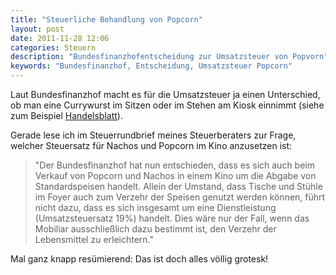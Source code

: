 ```yaml
---
title: "Steuerliche Behandlung von Popcorn"
layout: post
date: 2011-11-28 12:06
categories: Steuern
description: "Bundesfinanzhofentscheidung zur Umsatzsteuer von Popvorn"
keywords: "Bundesfinanzhof, Entscheidung, Umsatzsteuer Popcorn" 
---
```


Laut Bundesfinanzhof macht es für die Umsatzsteuer ja einen Unterschied,
ob man eine Currywurst im Sitzen oder im Stehen am Kiosk einnimmt (siehe
zum Beispiel
[Handelsblatt](http://www.handelsblatt.com/unternehmen/handel-dienstleister/7-prozent-im-stehen-19-prozent-im-sitzen-/4534688.html)).

Gerade lese ich im Steuerrundbrief meines Steuerberaters zur Frage,
welcher Steuersatz für Nachos und Popcorn im Kino anzusetzen ist:

> "Der Bundesfinanzhof hat nun entschieden, dass es sich auch beim
> Verkauf von Popcorn und Nachos in einem Kino um die Abgabe von
> Standardspeisen handelt. Allein der Umstand, dass Tische und Stühle im
> Foyer auch zum Verzehr der Speisen genutzt werden können, führt nicht
> dazu, dass es sich insgesamt um eine Dienstleistung (Umsatzsteuersatz
> 19%) handelt. Dies wäre nur der Fall, wenn das Mobiliar ausschließlich
> dazu bestimmt ist, den Verzehr der Lebensmittel zu erleichtern."

Mal ganz knapp resümierend: Das ist doch alles völlig grotesk!

